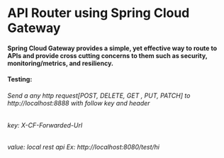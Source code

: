 # API Router using Spring Cloud Gateway 

#### Spring Cloud Gateway provides a simple, yet effective way to route to APIs and provide cross cutting concerns to them such as security, monitoring/metrics, and resiliency.

#### Testing:

###### Send a any http request[POST, DELETE, GET , PUT, PATCH] to http://localhost:8888 with follow key and header 
 
###### key: X-CF-Forwarded-Url

###### value: local rest api Ex:  http://localhost:8080/test/hi
